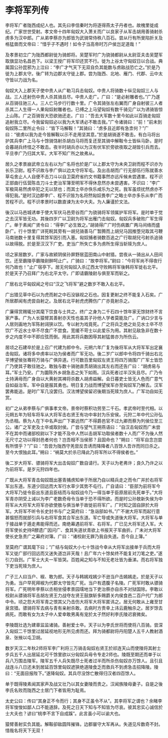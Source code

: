 # 李将军列传

李将军广者陇西成纪人也。其先曰李信秦时为将逐得燕太子丹者也。故槐里徙成纪。广家世世受射。孝文帝十四年匈奴大入萧关而广以良家子从军击胡用善骑射杀虏多为汉中郎。广从弟李蔡亦为郎皆为武骑常侍秩八百石。尝从行有所旻陷折关及格猛兽而文帝曰：“惜乎子不遇时！如令子当高帝时万户侯岂足道哉！”

及孝景初立广为陇西都尉徙为骑郎将。吴楚军时广为骁骑都尉从太尉亚夫击吴楚军取旗显功名昌邑下。以梁王授广将军印还赏不行。徙为上谷太守匈奴日以合战。典属国公孙昆邪为上泣曰：“李广才气天下无双自负其能数与虏敌战恐亡之。”於是乃徙为上郡太守。後广转为边郡太守徙上郡。尝为陇西、北地、雁门、代郡、云中太守皆以力战为名。

匈奴大入上郡天子使中贵人从广勒习兵击匈奴。中贵人将骑数十纵见匈奴三人与战。三人还射伤中贵人杀其骑且尽。中贵人走广。广曰：“是必射雕者也。”广乃遂从百骑往驰三人。三人亡马步行行数十里。广令其骑张左右翼而广身自射彼三人者杀其二人生得一人果匈奴射雕者也。已缚之上马望匈奴有数千骑见广以为诱骑皆惊上山陈。广之百骑皆大恐欲驰还走。广曰：“吾去大军数十里今如此以百骑走匈奴追射我立尽。今我留匈奴必以我为大军诱必不敢击我。”广令诸骑曰：“前！”前未到匈奴陈二里所止令曰：“皆下马解鞍！”其骑曰：“虏多且近即有急柰何？”广曰：“彼虏以我为走今皆解鞍以示不走用坚其意。”於是胡骑遂不敢击。有白马将出护其兵李广上马与十馀骑饹射杀胡白马将而复还至其骑中解鞍令士皆纵马卧。是时会暮胡兵终怪之不敢击。夜半时胡兵亦以为汉有伏军於旁欲夜取之胡皆引兵而去。平旦李广乃归其大军。大军不知广所之故弗从。

居久之孝景崩武帝立左右以为广名将也於是广以上郡太守为未央卫尉而程不识亦为长乐卫尉。程不识故与李广俱以边太守将军屯。及出击胡而广行无部伍行陈就善水草屯舍止人人自便不击刀斗以自卫莫府省约文书籍事然亦远斥候未尝遇害。程不识正部曲行伍营陈击刀斗士吏治军簿至明军不得休息然亦未尝遇害。不识曰：“李广军极简易然虏卒犯之无以禁也；而其士卒亦佚乐咸乐为之死。我军虽烦扰然虏亦不得犯我。”是时汉边郡李广、程不识皆为名将然匈奴畏李广之略士卒亦多乐从李广而苦程不识。程不识孝景时以数直谏为太中大夫。为人廉谨於文法。

後汉以马邑城诱单于使大军伏马邑旁谷而广为骁骑将军领属护军将军。是时单于觉之去汉军皆无功。其後四岁广以卫尉为将军出雁门击匈奴。匈奴兵多破败广军生得广。单于素闻广贤令曰：“得李广必生致之。”胡骑得广广时伤病置广两马间络而盛卧广。行十馀里广详死睨其旁有一胡兒骑善马广暂腾而上胡兒马因推堕兒取其弓鞭马南驰数十里复得其馀军因引而入塞。匈奴捕者骑数百追之广行取胡兒弓射杀追骑以故得脱。於是至汉汉下广吏。吏当广所失亡多为虏所生得当斩赎为庶人。

顷之家居数岁。广家与故颍阴侯孙屏野居蓝田南山中射猎。尝夜从一骑出从人田间饮。还至霸陵亭霸陵尉醉呵止广。广骑曰：“故李将军。”尉曰：“今将军尚不得夜行何乃故也！”止广宿亭下。居无何匈奴入杀辽西太守败韩将军後韩将军徙右北平。於是天子乃召拜广为右北平太守。广即请霸陵尉与俱至军而斩之。

广居右北平匈奴闻之号曰“汉之飞将军”避之数岁不敢入右北平。

广出猎见草中石以为虎而射之中石没镞视之石也。因复更射之终不能复入石矣。广所居郡闻有虎尝自射之。及居右北平射虎虎腾伤广广亦竟射杀之。

广廉得赏赐辄分其麾下饮食与士共之。终广之身为二千石四十馀年家无馀财终不言家产事。广为人长猿臂其善射亦天性也虽其子孙他人学者莫能及广。广讷口少言与人居则画地为军陈射阔狭以饮。专以射为戏竟死。广之将兵乏绝之处见水士卒不尽饮广不近水士卒不尽食广不尝食。宽缓不苛士以此爱乐为用。其射见敌急非在数十步之内度不中不即应弦而倒。用此其将兵数困辱其射猛兽亦为所伤云。

居顷之石建卒於是上召广代建为郎中令。元朔六年广复为後将军从大将军军出定襄击匈奴。诸将多中虏率以功为侯者而广军无功。後二岁广以郎中令将四千骑出右北平博望侯张骞将万骑与广俱异道。行可数百里匈奴左贤王将四万骑围广广军士皆恐广乃使其子敢往驰之。敢独与数十骑驰直贯胡骑出其左右而还告广曰：“胡虏易与耳。”军士乃安。广为圜陈外乡胡急击之矢下如雨。汉兵死者过半汉矢且尽。广乃令士持满毋而广身自以大黄射其裨将杀数人胡虏益解。会日暮吏士皆无人色而广意气自如益治军。军中自是服其勇也。明日复力战而博望侯军亦至匈奴军乃解去。汉军罢弗能追。是时广军几没罢归。汉法博望侯留迟後期当死赎为庶人。广军功自如无赏。

初广之从弟李蔡与广俱事孝文帝。景帝时蔡积功劳至二千石。孝武帝时至代相。以元朔五年为轻车将车从大将军击右贤王有功中率封为乐安侯。元狩二年中代公孙弘为丞相。蔡为人在下中名声出广下甚远然广不得爵邑官不过九卿而蔡为列侯位至三公。诸广之军吏及士卒或取封侯。广尝与望气王朔燕语曰：“自汉击匈奴而广未尝不在其中而诸部校尉以下才能不及中人然以击胡军功取侯者数十人而广不为後人然无尺寸之功以得封邑者何也？岂吾相不当侯邪？且固命也？”朔曰：“将军自念岂尝有所恨乎？”广曰：“吾尝为陇西守羌尝反吾诱而降降者八百馀人吾诈而同日杀之。至今大恨独此耳。”朔曰：“祸莫大於杀已降此乃将军所以不得侯者也。”

後二岁大将军、骠骑将军大出击匈奴广数自请行。天子以为老弗许；良久乃许之以为前将军。是岁元狩四年也。

广既从大将军青击匈奴既出塞青捕虏知单于所居乃自以精兵走之而令广并於右将军军出东道。东道少回远而大军行水草少其势不屯行。广自请曰：“臣部为前将军今大将军乃徙令臣出东道且臣结而与匈奴战今乃一得当单于臣原居前先死单于。”大将军青亦阴受上诫以为李广老数奇毋令当单于恐不得所欲。而是时公孙敖新失侯为中将军从大将军大将军亦欲使敖与俱当单于故徙前将军广。广时知之固自辞於大将军。大将军不听令长史封书与广之莫府曰：“急诣部如书。”广不谢大将军而起行意甚愠怒而就部引兵与右将军食其合军出东道。军亡导或失道後大将军。大将军与单于接战单于遁走弗能得而还。南绝幕遇前将军、右将军。广已见大将军还入军。大将军使长史持Я醪遗广因问广、食其失道状青欲上书报天子军曲折。广未对大将军使长史急责广之幕府对簿。广曰：“诸校尉无罪乃我自失道。吾今自上簿。”

至莫府广谓其麾下曰；“广结与匈奴大小七十馀战今幸从大将军出接单于兵而大将军又徙广部行回远而又迷失道岂非天哉！且广年六十馀矣终不能复对刀笔之吏。”遂引刀自刭。广军士大夫一军皆哭。百姓闻之知与不知无老壮皆为垂涕。而右将军独下吏当死赎为庶人。

广子三人曰当户、椒、敢为郎。天子与韩嫣戏嫣少不逊当户击嫣嫣走。於是天子以为勇。当户早死拜椒为代郡太守皆先广死。当户有遗腹子名陵。广死军时敢从骠骑将军。广死明年李蔡以丞相坐侵孝景园壖地当下吏治蔡亦自杀不对狱国除。李敢以校尉从骠骑将军击胡左贤王力战夺左贤王鼓旗斩多赐爵关内侯食邑二百户代广为郎中令。顷之怨大将军青之恨其父乃击伤大将军大将军匿讳之。居无何敢从上雍至甘泉宫猎。骠骑将军去病与青有亲射杀敢。去病时方贵幸上讳云鹿触杀之。居岁馀去病死。而敢有女为太子中人爱幸敢男禹有宠於太子然好利李氏陵迟衰微矣。

李陵既壮选为建章监监诸骑。善射爱士卒。天子以为李氏世将而使将八百骑。尝深入匈奴二千馀里过居延视地形无所见虏而还。拜为骑都尉将丹阳楚人五千人教射酒泉、张掖以屯卫胡。

数岁天汉二年秋2师将军李广利将三万骑击匈奴右贤王於祁连天山而使陵将其射士步兵五千人出居延北可千馀里欲以分匈奴兵毋令专走2师也。陵既至期还而单于以兵八万围击陵军。陵军五千人兵矢既尽士死者过半而所杀伤匈奴亦万馀人。且引且战连斗八日还未到居延百馀里匈奴遮狭绝道陵食乏而救兵不到虏急击招降陵。陵曰：“无面目报陛下。”遂降匈奴。其兵尽没馀亡散得归汉者四百馀人。

单于既得陵素闻其家声及战又壮乃以其女妻陵而贵之。汉闻族陵母妻子。自是之後李氏名败而陇西之士居门下者皆用为耻焉。

太史公曰：传曰“其身正不令而行；其身不正虽令不从”。其李将军之谓也？余睹李将军悛悛如鄙人口不能道辞。及死之日天下知与不知皆为尽哀。彼其忠实心诚信於士大夫也？谚曰“桃李不言下自成蹊”。此言虽小可以谕大也。

猿臂善射实负其能。解鞍卻敌圆阵摧锋。边郡屡守大军再从。失道见斥数奇不封。惜哉名将天下无双！

